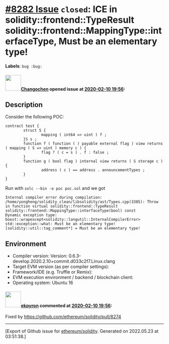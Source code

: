 # [\#8282 Issue](https://github.com/ethereum/solidity/issues/8282) `closed`: ICE in solidity::frontend::TypeResult solidity::frontend::MappingType::interfaceType, Must be an elementary type! 
**Labels**: `bug :bug:`


#### <img src="https://avatars.githubusercontent.com/u/18531282?u=d99a5e2c998328de35b34cf9ea3dae85dfc4ad26&v=4" width="50">[Changochen](https://github.com/Changochen) opened issue at [2020-02-10 19:56](https://github.com/ethereum/solidity/issues/8282):

## Description
Consider the following POC:
```
contract test {
        struct S {
                mapping ( int64 => uint ) f ;
        }S s ;
        function f ( function ( ) payable external flag ) view returns ( mapping ( S => uint ) memory c ) {
                flag ? ( c = s ) . f : false ;
        }
        function g ( bool flag ) internal view returns ( S storage c ) {
                address ( c ) == address . announcementTypes ;
        }
}
```

Run with `solc --bin -o poc poc.sol` and we got 
```
Internal compiler error during compilation:
/home/yongheng/solidity_clean/libsolidity/ast/Types.cpp(3385): Throw in function virtual solidity::frontend::TypeResult solidity::frontend::MappingType::interfaceType(bool) const
Dynamic exception type: boost::wrapexcept<solidity::langutil::InternalCompilerError>
std::exception::what: Must be an elementary type!
[solidity::util::tag_comment*] = Must be an elementary type!
```
## Environment

- Compiler version: Version: 0.6.3-develop.2020.2.10+commit.d033c2f7.Linux.clang
- Target EVM version (as per compiler settings):
- Framework/IDE (e.g. Truffle or Remix):
- EVM execution environment / backend / blockchain client:
- Operating system: Ubuntu 16

#### <img src="https://avatars.githubusercontent.com/u/1347491?v=4" width="50">[ekpyron](https://github.com/ekpyron) commented at [2020-02-10 19:56](https://github.com/ethereum/solidity/issues/8282#issuecomment-585137045):

Fixed by https://github.com/ethereum/solidity/pull/8274


-------------------------------------------------------------------------------



[Export of Github issue for [ethereum/solidity](https://github.com/ethereum/solidity). Generated on 2022.05.23 at 03:51:38.]
